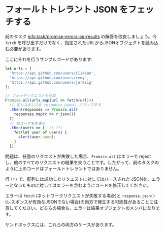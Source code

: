 # フォールトトレラント JSON をフェッチする

前のタスク <info:task/promise-errors-as-results> の解答を改良しましょう。今 `fetch` を呼び出すだけでなく、指定されたURLからJSONオブジェクトを読み込む必要があります。

ここにそれを行うサンプルコードがあります:

```js run
let urls = [
  'https://api.github.com/users/iliakan',
  'https://api.github.com/users/remy',
  'https://api.github.com/users/jeresig'
];

// フェッチリクエストを作成
Promise.all(urls.map(url => fetch(url)))
  // 各レスポンスを response.json() にマップする
  .then(responses => Promise.all(
    responses.map(r => r.json())
  ))
  // 各ユーザ名を表示
  .then(users => {  // (*)
    for(let user of users) {
      alert(user.name);
    }
  });
```

問題は、任意のリクエストが失敗した場合、`Promise.all` はエラーで reject し、他のすべてのリクエストの結果を失うことです。したがって、前のタスクのように上のコードはフォールトトレラントではありません。

行 `(*)` で、配列には成功したリクエストに対してはパースされた JSONを、エラーとなったものに対してはエラーを含むようにコードを修正してください。

エラーは `fetch` (ネットワークリクエストが失敗する場合)と `response.json()` (レスポンスが有効なJSONでない場合)の両方で発生する可能性があることに注意してください。どちらの場合も、エラーは結果オブジェクトのメンバになります。

サンドボックスには、これらの両方のケースがあります。